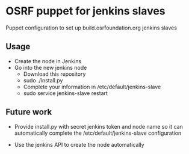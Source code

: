 # OSRF puppet for jenkins slaves 

Puppet configuration to set up build.osrfoundation.org jenkins slaves

## Usage

 * Create the node in Jenkins
 * Go into the new jenkins node
   * Download this repository
   * sudo ./install.py
   * Complete your information in /etc/default/jenkins-slave
   * sudo service jenkins-slave restart

## Future work

 * Provide install.py with secret jenkins token and node name so 
   it can automatically complete the /etc/default/jenkins-slave configuration

 * Use the jenkins API to create the node automatically
